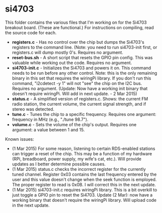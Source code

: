 # si4703
This folder contains the various files that I'm working on for the Si4703 breakout board. (These are functional.)  For instructions on compiling, read the source code for each.

- **registers.c** - Has no control over the chip but dumps the Si4703's registers to the command line.  (Note: you need to run si4703-init first, or registers.c will dump mostly 0's.  Requires no argument.
- **reset-bus.sh** - A short script that resets the GPIO pin config.  This was valuable while working out the code.  Requires no argument.
- **si4703-init.c** - Initializes the Si4703 and powers it on.  This command needs to be run before any other control.  Note: this is the only remaining binary in this set that requires the wiringPi library.  If you don't run this command, "i2cdetect -y 1" will not "see" the chip on the I2C bus.  Requires no argument. (Update: Now have a working init binary that doesn't require wiringPi.  Will add in next update. - 2 Mar 2015)
- **status.c** - A simplified version of registers.c.  Shows: the current FM radio station, the current volume, the current signal strength, and if stereo was detected.
- **tune.c** - Tunes the chip to a specific frequency.  Requires one argument: frequency in MHz (e.g., "./tune 98.7").
- **volume.c** - Sets the volume of the chip's output.  Requires one argument: a value between 1 and 15.

Known issues:
- (1 Mar 2015) For some reason, listening to certain RDS-enabled stations can trigger a reset of the chip.  This may be a function of my hardware (RPi, breadboard, power supply, my wife's cat, etc.).  Will provide updates as I better determine possible causes.
- (1 Mar 2015) status.c checks the incorrect register for the currently tuned channel.  Register 0x03 contains the last frequency entered by the user and this value doesn't change when the seek function is employed.  The proper register to read is 0x0B.  I will correct this in the next update.
- (1 Mar 2015) si4703-init.c requires wiringPi library.  This is a bit overkill to just toggle a GPIO pin to reset the Si4703.  Update (2 Mar): now have a working binary that doesn't require the wiringPi library.  Will upload code in the next update.

